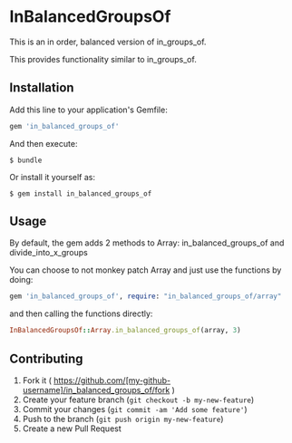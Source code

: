 # InBalancedGroupsOf

This is an in order, balanced version of in_groups_of.

This provides functionality similar to in_groups_of.

## Installation

Add this line to your application's Gemfile:

```ruby
gem 'in_balanced_groups_of'
```

And then execute:

    $ bundle

Or install it yourself as:

    $ gem install in_balanced_groups_of

## Usage

By default, the gem adds 2 methods to Array: in_balanced_groups_of and divide_into_x_groups

You can choose to not monkey patch Array and just use the functions by doing:

```ruby
gem 'in_balanced_groups_of', require: "in_balanced_groups_of/array"
```

and then calling the functions directly:

```ruby
InBalancedGroupsOf::Array.in_balanced_groups_of(array, 3)
```

## Contributing

1. Fork it ( https://github.com/[my-github-username]/in_balanced_groups_of/fork )
2. Create your feature branch (`git checkout -b my-new-feature`)
3. Commit your changes (`git commit -am 'Add some feature'`)
4. Push to the branch (`git push origin my-new-feature`)
5. Create a new Pull Request
